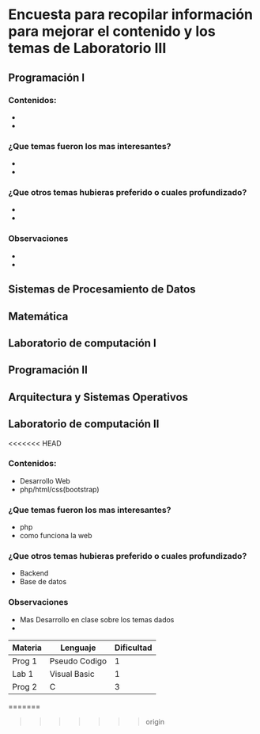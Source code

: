 # Encuesta para recopilar información para mejorar el contenido y los temas de Laboratorio III 
## Programación I 
### Contenidos:
*
*
### ¿Que temas fueron los mas interesantes?
*
*
### ¿Que otros temas hubieras preferido o cuales profundizado?
*
*
### Observaciones 
*
*
## Sistemas de Procesamiento de Datos

## Matemática

## Laboratorio de computación I

## Programación II

## Arquitectura y Sistemas Operativos

## Laboratorio de computación II
<<<<<<< HEAD
### Contenidos:
* Desarrollo Web
* php/html/css(bootstrap)
### ¿Que temas fueron los mas interesantes?
* php
* como funciona la web
### ¿Que otros temas hubieras preferido o cuales profundizado?
* Backend
* Base de datos
### Observaciones 
* Mas Desarrollo en clase sobre los temas dados
*

| Materia | Lenguaje | Dificultad |
|----------|----------|----------|
| Prog 1   | Pseudo Codigo   | 1 |
| Lab 1    | Visual Basic   | 1 |
| Prog 2    | C   | 3 |
=======
>>>>>>> origin
